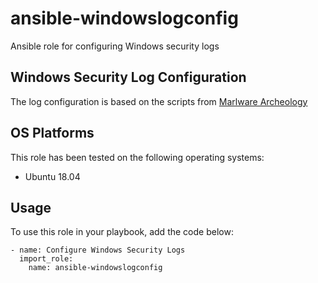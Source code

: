 # ansible-windowslogconfig

Ansible role for configuring Windows security logs

## Windows Security Log Configuration

The log configuration is based on the scripts from [Marlware Archeology](https://www.malwarearchaeology.com/logging)

## OS Platforms

This role has been tested on the following operating systems:

- Ubuntu 18.04

## Usage

To use this role in your playbook, add the code below:

```
- name: Configure Windows Security Logs
  import_role:
    name: ansible-windowslogconfig
```